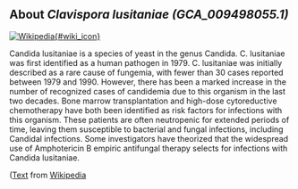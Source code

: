 
About *Clavispora lusitaniae (GCA\_009498055.1)* 
--------------------------------------------------------------

[![Wikipedia](/img/wikipedia_logo_v2_en.png){#wiki_icon}](https://en.wikipedia.org/wiki/Candida_lusitaniae_)


Candida lusitaniae is a species of yeast in the genus Candida.
C. lusitaniae was first identified as a human pathogen in 1979.
C. lusitaniae was initially described as a rare cause of fungemia, with fewer
than 30 cases reported between 1979 and 1990.  However, there has been a marked
increase in the number of recognized cases of candidemia due to this organism in
the last two decades.  Bone marrow transplantation and high-dose cytoreductive
chemotherapy have both been identified as risk factors for infections with this
organism.
These patients are often neutropenic for extended periods of time, leaving them
susceptible to bacterial and fungal infections, including Candidal infections.
Some investigators have theorized that the widespread use of Amphotericin B
empiric antifungal therapy selects for infections with Candida lusitaniae.

([Text](https://en.wikipedia.org/wiki/Candida_lusitaniae_) from [Wikipedia](http://en.wikipedia.org/) 

